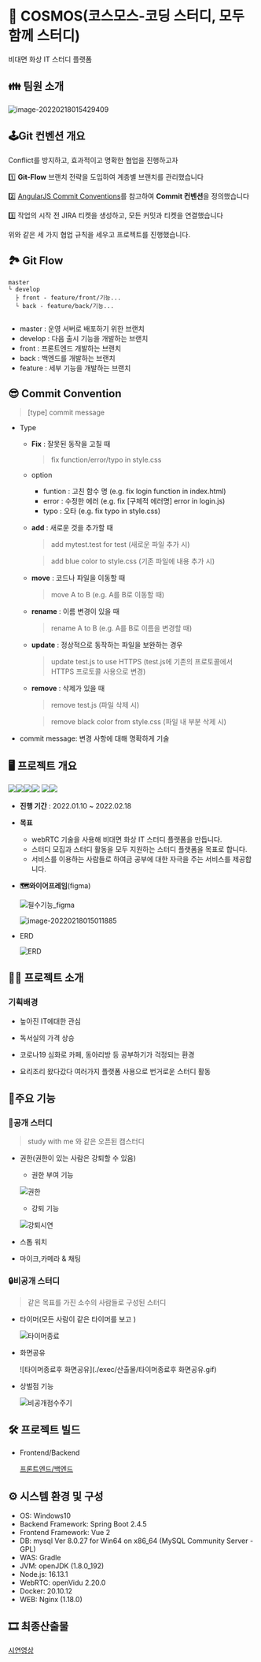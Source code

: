 # 🌸 COSMOS(코스모스-코딩 스터디, 모두 함께 스터디)

비대면 화상 IT 스터디 플랫폼



## 👪 팀원 소개
![image-20220218015429409](./exec/산출물/팀원소개.png)

##  🕹Git 컨벤션 개요

Conflict를 방지하고, 효과적이고 명확한 협업을 진행하고자

1️⃣ **Git-Flow** 브랜치 전략을 도입하여 계층별 브랜치를 관리했습니다

2️⃣ [AngularJS Commit Conventions](https://gist.github.com/stephenparish/9941e89d80e2bc58a153)를 참고하여 **Commit 컨벤션**을 정의했습니다

3️⃣ 작업의 시작 전 JIRA 티켓을 생성하고, 모든 커밋과 티켓을 연결했습니다

위와 같은 세 가지 협업 규칙을 세우고 프로젝트를 진행했습니다.



## 🏞 Git Flow

```
master   
└ develop  
  ├ front - feature/front/기능...  
  └ back - feature/back/기능...
  
```

- master : 운영 서버로 배포하기 위한 브랜치
- develop : 다음 출시 기능을 개발하는 브랜치
- front : 프론트엔드 개발하는 브랜치
- back : 백엔드를 개발하는 브랜치
- feature : 세부 기능을 개발하는 브랜치



## 😎 Commit Convention

> [type] commit message

- Type

  - **Fix** : 잘못된 동작을 고칠 때

    > fix function/error/typo in style.css

  - option

    - funtion : 고친 함수 명 (e.g. fix login function in index.html)
    - error : 수정한 에러 (e.g. fix [구체적 에러명] error in login.js)
    - typo : 오타 (e.g. fix typo in style.css)

  - **add** : 새로운 것을 추가할 때

    > add mytest.test for test (새로운 파일 추가 시)

    > add blue color to style.css (기존 파일에 내용 추가 시)

  - **move** : 코드나 파일을 이동할 때

    > move A to B (e.g. A를 B로 이동할 때)

  - **rename** : 이름 변경이 있을 때

    > rename A to B (e.g. A를 B로 이름을 변경할 때)

  - **update** : 정상적으로 동작하는 파일을 보완하는 경우

    > update test.js to use HTTPS (test.js에 기존의 프로토콜에서 HTTPS 프로토콜 사용으로 변경)

  - **remove** : 삭제가 있을 때

    > remove test.js (파일 삭제 시)

    > remove black color from style.css (파일 내 부분 삭제 시)

- commit message: 변경 사항에 대해 명확하게 기술





## 🖥 프로젝트 개요

<img src ="https://img.shields.io/badge/service-Web-red"></img><img src ="https://img.shields.io/badge/frontend-Vue-green"></img><img src ="https://img.shields.io/badge/backend-SpringBoot-skyblue"></img><img src ="https://img.shields.io/badge/database-MySQL-silver"></img> <img src ="https://img.shields.io/badge/server-EC2, Docker-gold"></img><img src ="https://img.shields.io/badge/webRTC-openVidu-pink"></img>



- **진행 기간** : 2022.01.10 ~ 2022.02.18

- **목표**
  
  - webRTC 기술을 사용해 비대면 화상 IT 스터디 플랫폼을 만듭니다.
  - 스터디 모집과 스터디 활동을 모두 지원하는 스터디 플랫폼을 목표로 합니다.
  - 서비스를 이용하는 사람들로 하여금 공부에 대한 자극을 주는 서비스를 제공합니다.
  
  

- **🗺와이어프레임**(figma)

  ![필수기능_figma](./exec/산출물/필수기능_figma.png)

  ![image-20220218015011885](./exec/산출물/필수기능2_figma.png)



- ERD

  ![ERD](./exec/산출물/ERD.png)





## 🐱‍💻 프로젝트 소개

### 기획배경

- 높아진 IT에대한 관심

- 독서실의 가격 상승
- 코로나19 심화로 카페, 동아리방 등 공부하기가 걱정되는 환경
- 요리조리 왔다갔다 여러가지 플랫폼 사용으로 번거로운 스터디 활동



## 📌주요 기능

### 🔑공개 스터디

> study with me 와 같은 오픈된 캠스터디

- 권한(권한이 있는 사람은 강퇴할 수 있음)

  - 권한 부여 기능

  ![권한](./exec/산출물/권한부여.gif)

  

  - 강퇴 기능

  ![강퇴시연](./exec/산출물/강퇴시연.gif)

  

- 스톱 워치

- 마이크,카메라 & 채팅



### 🔒비공개 스터디

> 같은 목표를 가진 소수의 사람들로 구성된 스터디

- 타이머(모든 사람이 같은 타이머를 보고 )

  ![타이머종료](./exec/산출물/타이머종료.gif)

  

- 화면공유

  ![타이머종료후 화면공유](./exec/산출물/타이머종료후 화면공유.gif)

  

- 상벌점 기능

  ![비공개점수주기](./exec/산출물/비공개점수주기.gif)



## 🛠 프로젝트 빌드

- Frontend/Backend

  [프론트엔드/백엔드](./exec/프로젝트_빌드_및_배포_문서.md)



## ⚙ 시스템 환경 및 구성

- OS: Windows10
- Backend Framework: Spring Boot 2.4.5
- Frontend Framework: Vue 2
- DB: mysql  Ver 8.0.27 for Win64 on x86_64 (MySQL Community Server - GPL)
- WAS: Gradle
- JVM: openJDK (1.8.0_192)
- Node.js: 16.13.1
- WebRTC: openVidu 2.20.0
- Docker: 20.10.12
- WEB: Nginx (1.18.0)



## 🎞 최종산출물

[시연영상](./exec/공통PJT_부울경_1반_E103_시연영상.mp4)

